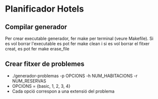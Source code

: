 # Planificador Hotels

## Compilar generador
Per crear executable generador, fer make per terminal (veure Makefile).
Si es vol borrar l'executable es pot fer make clean i si es vol borrar el fitxer creat, es pot fer make erase_file

## Crear fitxer de problemes
  * ./generador-problemas -p OPCIONS -h NUM_HABITACIONS -r NUM_RESERVAS
  * OPCIONS = {basic, 1, 2, 3, 4}
  * Cada opció correspon a una extensió del problema


